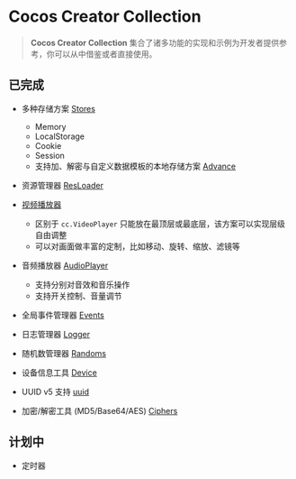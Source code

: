 # Cocos Creator Collection

> **Cocos Creator Collection** 集合了诸多功能的实现和示例为开发者提供参考，你可以从中借鉴或者直接使用。

## 已完成

- 多种存储方案 [Stores][6]
  - Memory
  - LocalStorage
  - Cookie
  - Session
  - 支持加、解密与自定义数据模板的本地存储方案 [Advance][1]

- 资源管理器 [ResLoader][2]

- [视频播放器][3]
  - 区别于 `cc.VideoPlayer` 只能放在最顶层或最底层，该方案可以实现层级自由调整
  - 可以对画面做丰富的定制，比如移动、旋转、缩放、滤镜等

- 音频播放器 [AudioPlayer][4]
  - 支持分别对音效和音乐操作
  - 支持开关控制、音量调节

- 全局事件管理器 [Events][5]

- 日志管理器 [Logger][7]

- 随机数管理器 [Randoms][8]

- 设备信息工具 [Device][9]

- UUID v5 支持 [uuid][10]

- 加密/解密工具 (MD5/Base64/AES) [Ciphers][11]

## 计划中

- 定时器

[1]: ./assets/scripts/supports/storage/advance.ts
[2]: ./assets/scripts/supports/res/res-loader.ts
[3]: ./doc/video-player.md
[4]: ./assets/scripts/supports/audio-player/audio-player.ts
[5]: ./assets/scripts/support/event/events.ts
[6]: ./assets/scripts/supports/storage/index.ts
[7]: ./assets/scripts/supports/logger/logger.ts
[8]: ./assets/scripts/supports/cmm/random.ts
[9]: ./assets/scripts/supports/device/device.ts
[10]: ./assets/scripts/supports/device/uuid.ts
[11]: ./assets/scripts/supports/cipher/ciphers.ts
